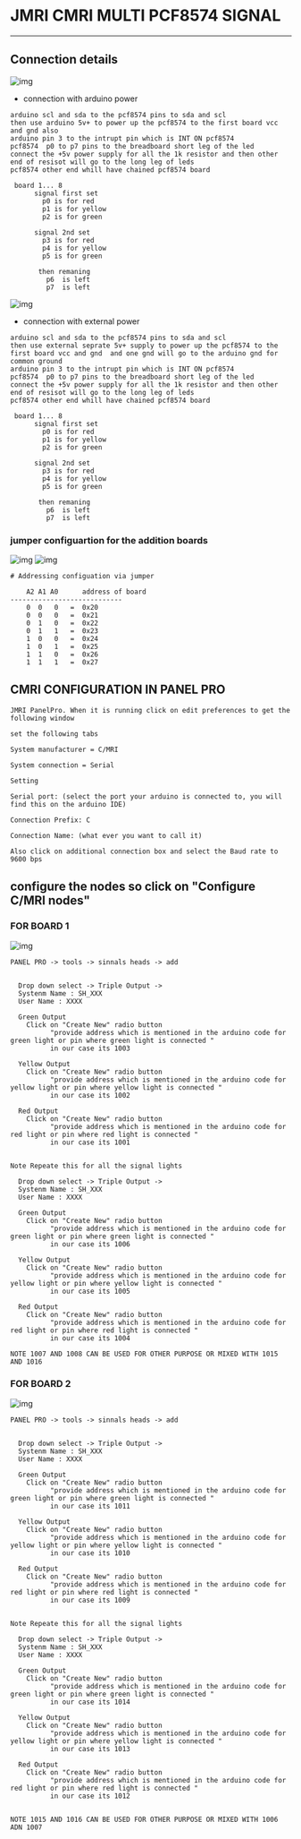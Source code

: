 # JMRI CMRI MULTI PCF8574 SIGNAL

---

## Connection details
![img](https://github.com/adarshkumarsingh83/jmri-cmri/blob/main/APPLICATIONS/cmri-multi-pcf8574-led-signals/connectionsdetail-with-arduino-power.JPG)
* connection with arduino power 
```
arduino scl and sda to the pcf8574 pins to sda and scl 
then use arduino 5v+ to power up the pcf8574 to the first board vcc and gnd also 
arduino pin 3 to the intrupt pin which is INT ON pcf8574
pcf8574  p0 to p7 pins to the breadboard short leg of the led  
connect the +5v power supply for all the 1k resistor and then other end of resisot will go to the long leg of leds 
pcf8574 other end whill have chained pcf8574 board 

 board 1... 8 
      signal first set 
        p0 is for red 
        p1 is for yellow 
        p2 is for green

      signal 2nd set 
        p3 is for red 
        p4 is for yellow 
        p5 is for green 

       then remaning 
         p6  is left  
         p7  is left  

```

![img](https://github.com/adarshkumarsingh83/jmri-cmri/blob/main/APPLICATIONS/cmri-multi-pcf8574-led-signals/connectionsdetail-with-external-power.JPG)
* connection with external power 
```
arduino scl and sda to the pcf8574 pins to sda and scl 
then use external seprate 5v+ supply to power up the pcf8574 to the first board vcc and gnd  and one gnd will go to the arduino gnd for common ground 
arduino pin 3 to the intrupt pin which is INT ON pcf8574
pcf8574  p0 to p7 pins to the breadboard short leg of the led  
connect the +5v power supply for all the 1k resistor and then other end of resisot will go to the long leg of leds 
pcf8574 other end whill have chained pcf8574 board 

 board 1... 8 
      signal first set 
        p0 is for red 
        p1 is for yellow 
        p2 is for green

      signal 2nd set 
        p3 is for red 
        p4 is for yellow 
        p5 is for green 

       then remaning 
         p6  is left  
         p7  is left  

```



### jumper configuartion for the addition boards 
![img](https://github.com/adarshkumarsingh83/jmri-cmri/blob/main/APPLICATIONS/cmri-multi-pcf8574-led-signals/pca8574%20addressing%20configuration.png)
![img](https://github.com/adarshkumarsingh83/jmri-cmri/blob/main/APPLICATIONS/cmri-multi-pcf8574-led-signals/pcf.png)
```
# Addressing configuation via jumper 

	A2 A1 A0      address of board 
----------------------------	
	0  0   0   =  0x20
	0  0   0   =  0x21
    0  1   0   =  0x22
    0  1   1   =  0x23
    1  0   0   =  0x24
    1  0   1   =  0x25
    1  1   0   =  0x26
    1  1   1   =  0x27
```

## CMRI CONFIGURATION IN PANEL PRO

```
JMRI PanelPro. When it is running click on edit preferences to get the following window

set the following tabs

System manufacturer = C/MRI

System connection = Serial

Setting

Serial port: (select the port your arduino is connected to, you will find this on the arduino IDE)

Connection Prefix: C

Connection Name: (what ever you want to call it)

Also click on additional connection box and select the Baud rate to 9600 bps

```

## configure the nodes so click on "Configure C/MRI nodes"

### FOR BOARD 1 
![img](https://github.com/adarshkumarsingh83/jmri-cmri/blob/main/APPLICATIONS/cmri-multi-pcf8574-led-signals/1%20board%20config.png)
```
PANEL PRO -> tools -> sinnals heads -> add 


  Drop down select -> Triple Output -> 
  Systenm Name : SH_XXX
  User Name : XXXX

  Green Output 
    Click on "Create New" radio button 
          "provide address which is mentioned in the arduino code for green light or pin where green light is connected "
          in our case its 1003 

  Yellow Output 
    Click on "Create New" radio button 
          "provide address which is mentioned in the arduino code for yellow light or pin where yellow light is connected "
          in our case its 1002  

  Red Output 
    Click on "Create New" radio button 
          "provide address which is mentioned in the arduino code for red light or pin where red light is connected "
          in our case its 1001  


Note Repeate this for all the signal lights 

  Drop down select -> Triple Output -> 
  Systenm Name : SH_XXX
  User Name : XXXX

  Green Output 
    Click on "Create New" radio button 
          "provide address which is mentioned in the arduino code for green light or pin where green light is connected "
          in our case its 1006

  Yellow Output 
    Click on "Create New" radio button 
          "provide address which is mentioned in the arduino code for yellow light or pin where yellow light is connected "
          in our case its 1005  

  Red Output 
    Click on "Create New" radio button 
          "provide address which is mentioned in the arduino code for red light or pin where red light is connected "
          in our case its 1004      

NOTE 1007 AND 1008 CAN BE USED FOR OTHER PURPOSE OR MIXED WITH 1015 AND 1016 
 ```

### FOR BOARD 2 

![img](https://github.com/adarshkumarsingh83/jmri-cmri/blob/main/APPLICATIONS/cmri-multi-pcf8574-led-signals/2%20board%20config.png)
```
PANEL PRO -> tools -> sinnals heads -> add 


  Drop down select -> Triple Output -> 
  Systenm Name : SH_XXX
  User Name : XXXX

  Green Output 
    Click on "Create New" radio button 
          "provide address which is mentioned in the arduino code for green light or pin where green light is connected "
          in our case its 1011 

  Yellow Output 
    Click on "Create New" radio button 
          "provide address which is mentioned in the arduino code for yellow light or pin where yellow light is connected "
          in our case its 1010  

  Red Output 
    Click on "Create New" radio button 
          "provide address which is mentioned in the arduino code for red light or pin where red light is connected "
          in our case its 1009  


Note Repeate this for all the signal lights 

  Drop down select -> Triple Output -> 
  Systenm Name : SH_XXX
  User Name : XXXX

  Green Output 
    Click on "Create New" radio button 
          "provide address which is mentioned in the arduino code for green light or pin where green light is connected "
          in our case its 1014

  Yellow Output 
    Click on "Create New" radio button 
          "provide address which is mentioned in the arduino code for yellow light or pin where yellow light is connected "
          in our case its 1013  

  Red Output 
    Click on "Create New" radio button 
          "provide address which is mentioned in the arduino code for red light or pin where red light is connected "
          in our case its 1012     


NOTE 1015 AND 1016 CAN BE USED FOR OTHER PURPOSE OR MIXED WITH 1006 ADN 1007 

 ```

